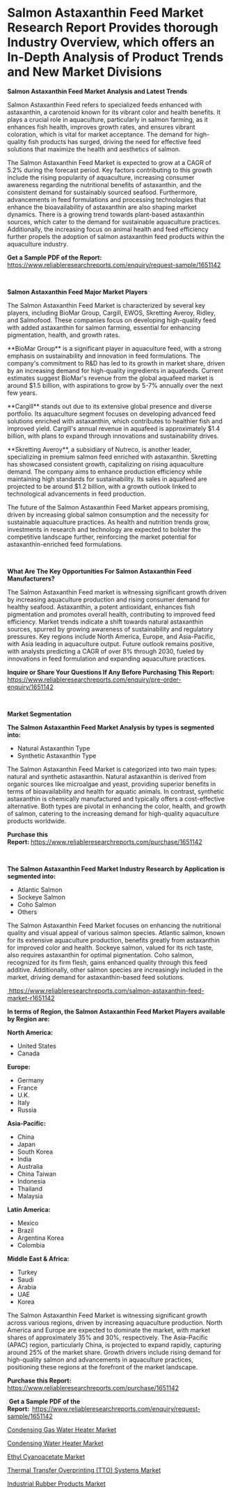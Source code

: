 <p><h1>Salmon Astaxanthin Feed Market Research Report Provides thorough Industry Overview, which offers an In-Depth Analysis of Product Trends and New Market Divisions</h1></p><p><strong>Salmon Astaxanthin Feed Market Analysis and Latest Trends</strong></p>
<p><p>Salmon Astaxanthin Feed refers to specialized feeds enhanced with astaxanthin, a carotenoid known for its vibrant color and health benefits. It plays a crucial role in aquaculture, particularly in salmon farming, as it enhances fish health, improves growth rates, and ensures vibrant coloration, which is vital for market acceptance. The demand for high-quality fish products has surged, driving the need for effective feed solutions that maximize the health and aesthetics of salmon.</p><p>The Salmon Astaxanthin Feed Market is expected to grow at a CAGR of 5.2% during the forecast period. Key factors contributing to this growth include the rising popularity of aquaculture, increasing consumer awareness regarding the nutritional benefits of astaxanthin, and the consistent demand for sustainably sourced seafood. Furthermore, advancements in feed formulations and processing technologies that enhance the bioavailability of astaxanthin are also shaping market dynamics. There is a growing trend towards plant-based astaxanthin sources, which cater to the demand for sustainable aquaculture practices. Additionally, the increasing focus on animal health and feed efficiency further propels the adoption of salmon astaxanthin feed products within the aquaculture industry.</p></p>
<p><strong>Get a Sample PDF of the Report:&nbsp;</strong> <a href="https://www.reliableresearchreports.com/enquiry/request-sample/1651142?utm_campaign=114&utm_medium=2&utm_source=Github&utm_content=ia&utm_term=26092024&utm_id=salmon-astaxanthin-feed">https://www.reliableresearchreports.com/enquiry/request-sample/1651142</a></p>
<p>&nbsp;</p>
<p><strong>Salmon Astaxanthin Feed Major Market Players</strong></p>
<p><p>The Salmon Astaxanthin Feed Market is characterized by several key players, including BioMar Group, Cargill, EWOS, Skretting Averoy, Ridley, and Salmofood. These companies focus on developing high-quality feed with added astaxanthin for salmon farming, essential for enhancing pigmentation, health, and growth rates.</p><p>**BioMar Group** is a significant player in aquaculture feed, with a strong emphasis on sustainability and innovation in feed formulations. The company's commitment to R&D has led to its growth in market share, driven by an increasing demand for high-quality ingredients in aquafeeds. Current estimates suggest BioMar's revenue from the global aquafeed market is around $1.5 billion, with aspirations to grow by 5-7% annually over the next few years.</p><p>**Cargill** stands out due to its extensive global presence and diverse portfolio. Its aquaculture segment focuses on developing advanced feed solutions enriched with astaxanthin, which contributes to healthier fish and improved yield. Cargill's annual revenue in aquafeed is approximately $1.4 billion, with plans to expand through innovations and sustainability drives.</p><p>**Skretting Averoy**, a subsidiary of Nutreco, is another leader, specializing in premium salmon feed enriched with astaxanthin. Skretting has showcased consistent growth, capitalizing on rising aquaculture demand. The company aims to enhance production efficiency while maintaining high standards for sustainability. Its sales in aquafeed are projected to be around $1.2 billion, with a growth outlook linked to technological advancements in feed production.</p><p>The future of the Salmon Astaxanthin Feed Market appears promising, driven by increasing global salmon consumption and the necessity for sustainable aquaculture practices. As health and nutrition trends grow, investments in research and technology are expected to bolster the competitive landscape further, reinforcing the market potential for astaxanthin-enriched feed formulations.</p></p>
<p>&nbsp;</p>
<p><strong>What Are The Key Opportunities For Salmon Astaxanthin Feed Manufacturers?</strong></p>
<p><p>The Salmon Astaxanthin Feed market is witnessing significant growth driven by increasing aquaculture production and rising consumer demand for healthy seafood. Astaxanthin, a potent antioxidant, enhances fish pigmentation and promotes overall health, contributing to improved feed efficiency. Market trends indicate a shift towards natural astaxanthin sources, spurred by growing awareness of sustainability and regulatory pressures. Key regions include North America, Europe, and Asia-Pacific, with Asia leading in aquaculture output. Future outlook remains positive, with analysts predicting a CAGR of over 8% through 2030, fueled by innovations in feed formulation and expanding aquaculture practices.</p></p>
<p><strong>Inquire or Share Your Questions If Any Before Purchasing This Report:</strong> <a href="https://www.reliableresearchreports.com/enquiry/pre-order-enquiry/1651142?utm_campaign=114&utm_medium=2&utm_source=Github&utm_content=ia&utm_term=26092024&utm_id=salmon-astaxanthin-feed">https://www.reliableresearchreports.com/enquiry/pre-order-enquiry/1651142</a></p>
<p>&nbsp;</p>
<p><strong>Market Segmentation</strong></p>
<p><strong>The Salmon Astaxanthin Feed Market Analysis by types is segmented into:</strong></p>
<p><ul><li>Natural Astaxanthin Type</li><li>Synthetic Astaxanthin Type</li></ul></p>
<p><p>The Salmon Astaxanthin Feed Market is categorized into two main types: natural and synthetic astaxanthin. Natural astaxanthin is derived from organic sources like microalgae and yeast, providing superior benefits in terms of bioavailability and health for aquatic animals. In contrast, synthetic astaxanthin is chemically manufactured and typically offers a cost-effective alternative. Both types are pivotal in enhancing the color, health, and growth of salmon, catering to the increasing demand for high-quality aquaculture products worldwide.</p></p>
<p><strong>Purchase this Report:&nbsp;</strong><a href="https://www.reliableresearchreports.com/purchase/1651142?utm_campaign=114&utm_medium=2&utm_source=Github&utm_content=ia&utm_term=26092024&utm_id=salmon-astaxanthin-feed">https://www.reliableresearchreports.com/purchase/1651142</a></p>
<p>&nbsp;</p>
<p><strong>The Salmon Astaxanthin Feed Market Industry Research by Application is segmented into:</strong></p>
<p><ul><li>Atlantic Salmon</li><li>Sockeye Salmon</li><li>Coho Salmon</li><li>Others</li></ul></p>
<p><p>The Salmon Astaxanthin Feed Market focuses on enhancing the nutritional quality and visual appeal of various salmon species. Atlantic salmon, known for its extensive aquaculture production, benefits greatly from astaxanthin for improved color and health. Sockeye salmon, valued for its rich taste, also requires astaxanthin for optimal pigmentation. Coho salmon, recognized for its firm flesh, gains enhanced quality through this feed additive. Additionally, other salmon species are increasingly included in the market, driving demand for astaxanthin-based feed solutions.</p></p>
<p><a href="https://www.reliableresearchreports.com/salmon-astaxanthin-feed-market-r1651142?utm_campaign=114&utm_medium=2&utm_source=Github&utm_content=ia&utm_term=26092024&utm_id=salmon-astaxanthin-feed">&nbsp;https://www.reliableresearchreports.com/salmon-astaxanthin-feed-market-r1651142</a></p>
<p><strong>In terms of Region, the Salmon Astaxanthin Feed Market Players available by Region are:</strong></p>
<p>
    <p> <strong> North America: </strong>
        <ul>
            <li>United States</li>
            <li>Canada</li>
        </ul>
        </p> 
    <p> <strong> Europe: </strong>
        <ul>
            <li>Germany</li>
            <li>France</li>
            <li>U.K.</li>
            <li>Italy</li>
            <li>Russia</li>
        </ul>
        </p> 
    <p> <strong> Asia-Pacific: </strong>
        <ul>
            <li>China</li>
            <li>Japan</li>
            <li>South Korea</li>
            <li>India</li>
            <li>Australia</li>
            <li>China Taiwan</li>
            <li>Indonesia</li>
            <li>Thailand</li>
            <li>Malaysia</li>
        </ul>
        </p> 
    <p> <strong> Latin America: </strong>
        <ul>
            <li>Mexico</li>
            <li>Brazil</li>
            <li>Argentina Korea</li>
            <li>Colombia</li>
        </ul>
        </p> 
    <p> <strong> Middle East & Africa: </strong>
        <ul>
            <li>Turkey</li>
            <li>Saudi</li>
            <li>Arabia</li>
            <li>UAE</li>
            <li>Korea</li>
        </ul>
    </p>
    </p>
<p><p>The Salmon Astaxanthin Feed Market is witnessing significant growth across various regions, driven by increasing aquaculture production. North America and Europe are expected to dominate the market, with market shares of approximately 35% and 30%, respectively. The Asia-Pacific (APAC) region, particularly China, is projected to expand rapidly, capturing around 25% of the market share. Growth drivers include rising demand for high-quality salmon and advancements in aquaculture practices, positioning these regions at the forefront of the market landscape.</p></p>
<p><strong>Purchase this Report: </strong><a href="https://www.reliableresearchreports.com/purchase/1651142?utm_campaign=114&utm_medium=2&utm_source=Github&utm_content=ia&utm_term=26092024&utm_id=salmon-astaxanthin-feed">https://www.reliableresearchreports.com/purchase/1651142</a></p>
<p>&nbsp;<strong>Get a Sample PDF of the Report:&nbsp;&nbsp;</strong><a href="https://www.reliableresearchreports.com/enquiry/request-sample/1651142?utm_campaign=114&utm_medium=2&utm_source=Github&utm_content=ia&utm_term=26092024&utm_id=salmon-astaxanthin-feed">https://www.reliableresearchreports.com/enquiry/request-sample/1651142</a></p>
<p><strong></strong></p>
<p><p><a href="https://issuu.com/reportprime-2/docs/condensing-gas-water-heater-market-_23b86a22a146a6?utm_campaign=114&utm_medium=2&utm_source=Github&utm_content=ia&utm_term=26092024&utm_id=salmon-astaxanthin-feed">Condensing Gas Water Heater Market</a></p><p><a href="https://issuu.com/reportprime-2/docs/condensing-water-heater-market-size_06746531ac2394?utm_campaign=114&utm_medium=2&utm_source=Github&utm_content=ia&utm_term=26092024&utm_id=salmon-astaxanthin-feed">Condensing Water Heater Market</a></p><p><a href="https://www.linkedin.com/pulse/what-innovations-shaping-ethyl-cyanoacetate-market-application-job9c?utm_campaign=114&utm_medium=2&utm_source=Github&utm_content=ia&utm_term=26092024&utm_id=salmon-astaxanthin-feed">Ethyl Cyanoacetate Market</a></p><p><a href="https://github.com/MonroeBullock54/Market-Research-Report-List-1/blob/main/thermal-transfer-overprinting-tto-systems-market.md?utm_campaign=114&utm_medium=2&utm_source=Github&utm_content=ia&utm_term=26092024&utm_id=salmon-astaxanthin-feed">Thermal Transfer Overprinting (TTO) Systems Market</a></p><p><a href="https://www.linkedin.com/pulse/global-industrial-rubber-products-market-trends-innovations-vrote?utm_campaign=114&utm_medium=2&utm_source=Github&utm_content=ia&utm_term=26092024&utm_id=salmon-astaxanthin-feed">Industrial Rubber Products Market</a></p></p>
